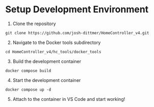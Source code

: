 # Setup Development Environment

1. Clone the repository

```
git clone https://github.com/josh-dittmer/HomeController_v4.git
```

2. Navigate to the Docker tools subdirectory

```
cd HomeController_v4/hc_tools/docker_tools
```

3. Build the development container

```
docker compose build
```

4. Start the development container

```
docker compose up -d
```

5. Attach to the container in VS Code and start working!